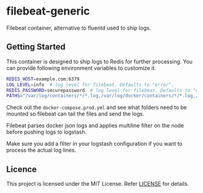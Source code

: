 # filebeat-generic

Filebeat container, alternative to fluentd used to ship logs.

## Getting Started
This container is designed to ship logs to Redis for further processing.
You can provide following environment variables to customize it.

```bash
REDIS_HOST=example.com:6379
LOG_LEVEL=info  # log level for filebeat. Defaults to "error".
REDIS_PASSWORD=securepassword  # log level for filebeat. Defaults to "error".
PATHS="/var/log/containers/*/*.log,/var/log/docker/containers/*/*.log,/var/lib/docker/containers/*/*.log,/var/log/*/*.log"
```

Check out the `docker-compose.prod.yml` and see what folders need to be mounted so filebeat can tail the files and send the logs.

Filebeat parses docker json logs and applies multiline filter on the node before pushing logs to logstash.

Make sure you add a filter in your logstash configuration if you want to process the actual log lines.

## Licence

This project is licensed under the MIT License. Refer [LICENSE](https://github.com/devops-israel/filebeat-generic/blob/master/LICENSE) for details.
